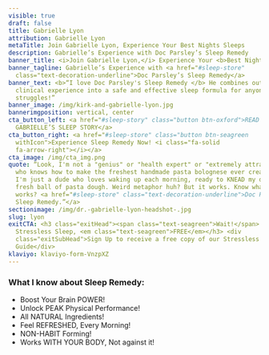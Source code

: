 ```yaml
---
visible: true
draft: false
title: Gabrielle Lyon
attribution: Gabrielle Lyon
metaTitle: Join Gabrielle Lyon, Experience Your Best Nights Sleeps
description: Gabrielle’s Experience with Doc Parsley’s Sleep Remedy
banner_title: <i>Join Gabrielle Lyon,</i> Experience Your <b>Best Nights Sleep</b>
banner_tagline: Gabrielle’s Experience with <a href="#sleep-store"
  class="text-decoration-underline">Doc Parsley’s Sleep Remedy</a>
banner_text: <b>“I love Doc Parsley's Sleep Remedy </b> He combines outstanding
  clinical experience into a safe and effective sleep formula for anyone who
  struggles!”
banner_image: /img/kirk-and-gabrielle-lyon.jpg
bannerimgposition: vertical, center
cta_button_left: <a href="#sleep-story" class="button btn-oxford">READ
  GABRIELLE’S SLEEP STORY</a>
cta_button_right: <a href="#sleep-store" class="button btn-seagreen
  withIcon">Experience Sleep Remedy Now! <i class="fa-solid
  fa-arrow-right"></i></a>
cta_image: /img/cta_img.png
quote: “Look, I'm not a "genius" or "health expert" or "extremely attractive man
  who knows how to make the freshest handmade pasta bolognese ever created" -
  I'm just a dude who loves waking up each morning, ready to KNEAD my day like a
  fresh ball of pasta dough. Weird metaphor huh? But it works. Know what else
  works? <a href="#sleep-store" class="text-decoration-underline">Doc Parsley's
  Sleep Remedy.”</a>
sectionimage: /img/dr.-gabrielle-lyon-headshot-.jpg
slug: lyon
exitCTA: <h3 class="exitHead"><span class="text-seagreen">Wait!</span> Get
  Stressless Sleep, <em class="text-seagreen">FREE</em></h3> <div
  class="exitSubHead">Sign Up to receive a free copy of our Stressless Sleep
  Guide</div>
klaviyo: klaviyo-form-VnzpXZ
---
```

### What I know about Sleep Remedy:

* Boost Your Brain POWER!
* Unlock PEAK Physical Performance!
* All NATURAL Ingredients!
* Feel REFRESHED, Every Morning!
* NON-HABIT Forming!
* Works WITH YOUR BODY, Not against it!